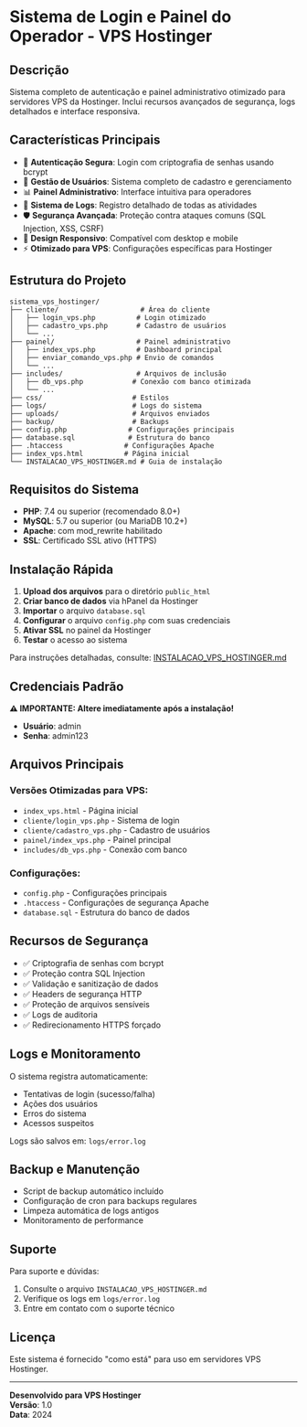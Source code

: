 # Sistema de Login e Painel do Operador - VPS Hostinger

## Descrição

Sistema completo de autenticação e painel administrativo otimizado para servidores VPS da Hostinger. Inclui recursos avançados de segurança, logs detalhados e interface responsiva.

## Características Principais

- 🔐 **Autenticação Segura**: Login com criptografia de senhas usando bcrypt
- 👥 **Gestão de Usuários**: Sistema completo de cadastro e gerenciamento
- 📊 **Painel Administrativo**: Interface intuitiva para operadores
- 📝 **Sistema de Logs**: Registro detalhado de todas as atividades
- 🛡️ **Segurança Avançada**: Proteção contra ataques comuns (SQL Injection, XSS, CSRF)
- 📱 **Design Responsivo**: Compatível com desktop e mobile
- ⚡ **Otimizado para VPS**: Configurações específicas para Hostinger

## Estrutura do Projeto

```
sistema_vps_hostinger/
├── cliente/                    # Área do cliente
│   ├── login_vps.php          # Login otimizado
│   ├── cadastro_vps.php       # Cadastro de usuários
│   └── ...
├── painel/                    # Painel administrativo
│   ├── index_vps.php          # Dashboard principal
│   ├── enviar_comando_vps.php # Envio de comandos
│   └── ...
├── includes/                  # Arquivos de inclusão
│   ├── db_vps.php            # Conexão com banco otimizada
│   └── ...
├── css/                      # Estilos
├── logs/                     # Logs do sistema
├── uploads/                  # Arquivos enviados
├── backup/                   # Backups
├── config.php               # Configurações principais
├── database.sql             # Estrutura do banco
├── .htaccess               # Configurações Apache
├── index_vps.html          # Página inicial
└── INSTALACAO_VPS_HOSTINGER.md # Guia de instalação
```

## Requisitos do Sistema

- **PHP**: 7.4 ou superior (recomendado 8.0+)
- **MySQL**: 5.7 ou superior (ou MariaDB 10.2+)
- **Apache**: com mod_rewrite habilitado
- **SSL**: Certificado SSL ativo (HTTPS)

## Instalação Rápida

1. **Upload dos arquivos** para o diretório `public_html`
2. **Criar banco de dados** via hPanel da Hostinger
3. **Importar** o arquivo `database.sql`
4. **Configurar** o arquivo `config.php` com suas credenciais
5. **Ativar SSL** no painel da Hostinger
6. **Testar** o acesso ao sistema

Para instruções detalhadas, consulte: [INSTALACAO_VPS_HOSTINGER.md](INSTALACAO_VPS_HOSTINGER.md)

## Credenciais Padrão

**⚠️ IMPORTANTE: Altere imediatamente após a instalação!**

- **Usuário**: admin
- **Senha**: admin123

## Arquivos Principais

### Versões Otimizadas para VPS:
- `index_vps.html` - Página inicial
- `cliente/login_vps.php` - Sistema de login
- `cliente/cadastro_vps.php` - Cadastro de usuários
- `painel/index_vps.php` - Painel principal
- `includes/db_vps.php` - Conexão com banco

### Configurações:
- `config.php` - Configurações principais
- `.htaccess` - Configurações de segurança Apache
- `database.sql` - Estrutura do banco de dados

## Recursos de Segurança

- ✅ Criptografia de senhas com bcrypt
- ✅ Proteção contra SQL Injection
- ✅ Validação e sanitização de dados
- ✅ Headers de segurança HTTP
- ✅ Proteção de arquivos sensíveis
- ✅ Logs de auditoria
- ✅ Redirecionamento HTTPS forçado

## Logs e Monitoramento

O sistema registra automaticamente:
- Tentativas de login (sucesso/falha)
- Ações dos usuários
- Erros do sistema
- Acessos suspeitos

Logs são salvos em: `logs/error.log`

## Backup e Manutenção

- Script de backup automático incluído
- Configuração de cron para backups regulares
- Limpeza automática de logs antigos
- Monitoramento de performance

## Suporte

Para suporte e dúvidas:
1. Consulte o arquivo `INSTALACAO_VPS_HOSTINGER.md`
2. Verifique os logs em `logs/error.log`
3. Entre em contato com o suporte técnico

## Licença

Este sistema é fornecido "como está" para uso em servidores VPS Hostinger.

---

**Desenvolvido para VPS Hostinger**  
**Versão**: 1.0  
**Data**: 2024

